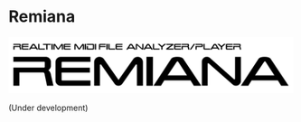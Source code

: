 Remiana
=======

![Remiana - Realtime MIDI File Analyzer/Player](./remiana.svg)

(Under development)
